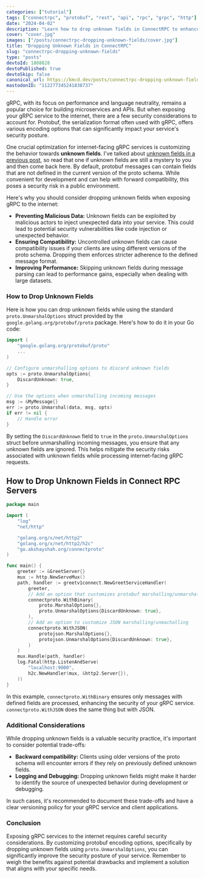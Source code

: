 ```yaml
---
categories: ["tutorial"]
tags: ["connectrpc", "protobuf", "rest", "api", "rpc", "grpc", "http"]
date: "2024-04-02"
description: "Learn how to drop unknown fields in ConnectRPC to enhance the security of your gRPC services exposed to the internet."
cover: "cover.jpg"
images: ["/posts/connectrpc-dropping-unknown-fields/cover.jpg"]
title: "Dropping Unknown Fields in ConnectRPC"
slug: "connectrpc-dropping-unknown-fields"
type: "posts"
devtoId: 1808828
devtoPublished: true
devtoSkip: false
canonical_url: https://kmcd.dev/posts/connectrpc-dropping-unknown-fields/
mastodonID: "112277345241838737"
---
```


gRPC, with its focus on performance and language neutrality, remains a popular choice for building microservices and APIs. But when exposing your gRPC service to the internet, there are a few security considerations to account for. Protobuf, the serialization format often used with gRPC, offers various encoding options that can significantly impact your service's security posture. 

One crucial optimization for internet-facing gRPC services is customizing the behavior towards **unknown fields**. I've talked about [unknown fields in a previous post](/posts/protobuf-unknown-fields/), so read that one if unknown fields are still a mystery to you and then come back here. By default, protobuf messages can contain fields that are not defined in the current version of the proto schema. While convenient for development and can help with forward compatibility, this poses a security risk in a public environment.

Here's why you should consider dropping unknown fields when exposing gRPC to the internet:

* **Preventing Malicious Data:** Unknown fields can be exploited by malicious actors to inject unexpected data into your service. This could lead to potential security vulnerabilities like code injection or unexpected behavior.
* **Ensuring Compatibility:** Uncontrolled unknown fields can cause compatibility issues if your clients are using different versions of the proto schema. Dropping them enforces stricter adherence to the defined message format.
* **Improving Performance:** Skipping unknown fields during message parsing can lead to performance gains, especially when dealing with large datasets.

### How to Drop Unknown Fields

Here is how you can drop unknown fields while using the standard `proto.UnmarshalOptions` struct provided by the `google.golang.org/protobuf/proto` package. Here's how to do it in your Go code:

```go
import (
	"google.golang.org/protobuf/proto"
	...
)

// Configure unmarshalling options to discard unknown fields
opts := proto.UnmarshalOptions{
	DiscardUnknown: true,
}

// Use the options when unmarshalling incoming messages
msg := &MyMessage{}
err := proto.Unmarshal(data, msg, opts)
if err != nil {
	// Handle error
}
```

By setting the `DiscardUnknown` field to `true` in the `proto.UnmarshalOptions` struct before unmarshalling incoming messages, you ensure that any unknown fields are ignored. This helps mitigate the security risks associated with unknown fields while processing internet-facing gRPC requests.

## How to Drop Unknown Fields in Connect RPC Servers

```go
package main

import (
	"log"
	"net/http"

	"golang.org/x/net/http2"
	"golang.org/x/net/http2/h2c"
	"go.akshayshah.org/connectproto"
)

func main() {
	greeter := &GreetServer{}
	mux := http.NewServeMux()
	path, handler := greetv1connect.NewGreetServiceHandler(
		greeter,
		// Add an option that customizes protobuf marshalling/unmarshalling behavior
		connectproto.WithBinary(
			proto.MarshalOptions{},
			proto.UnmarshalOptions{DiscardUnknown: true},
		),
		// Add an option to customize JSON marshalling/unmachalling
		connectproto.WithJSON(
			protojson.MarshalOptions{},
			protojson.UnmarshalOptions{DiscardUnknown: true},
		)
	)
	mux.Handle(path, handler)
	log.Fatal(http.ListenAndServe(
		"localhost:9000",
		h2c.NewHandler(mux, &http2.Server{}),
	))
}
```
In this example, `connectproto.WithBinary` ensures only messages with defined fields are processed, enhancing the security of your gRPC service. `connectproto.WithJSON` does the same thing but with JSON.

### Additional Considerations

While dropping unknown fields is a valuable security practice, it's important to consider potential trade-offs:

* **Backward compatibility:** Clients using older versions of the proto schema will encounter errors if they rely on previously defined unknown fields. 
* **Logging and Debugging:** Dropping unknown fields might make it harder to identify the source of unexpected behavior during development or debugging.

In such cases, it's recommended to document these trade-offs and have a clear versioning policy for your gRPC service and client applications.

### Conclusion

Exposing gRPC services to the internet requires careful security considerations. By customizing protobuf encoding options, specifically by dropping unknown fields using `proto.UnmarshalOptions`, you can significantly improve the security posture of your service. Remember to weigh the benefits against potential drawbacks and implement a solution that aligns with your specific needs.
